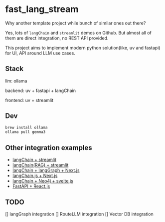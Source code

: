 # fast_lang_stream

Why another template project while bunch of similar ones out there?

Yes, lots of `langChain` and `streamlit` demos on Github. But almost all of them are direct integration, no REST API provided.

This project aims to implement modern python solution(like, uv and fastapi) for UI, API around LLM use cases.

## Stack

llm: ollama

backend: uv + fastapi + langChain

frontend: uv + streamlit

## Dev

```bash
brew install ollama
ollama pull gemma3
```

## Other integration examples
- [langChain + streamlit](https://github.com/streamlit/llm-examples)
- [langChain(RAG) + streamlit](https://github.com/streamlit/example-app-langchain-rag)
- [langChain + langGraph + Next.js](https://github.com/langchain-ai/chat-langchain)
- [langChain.js + Next.js](https://github.com/langchain-ai/langchain-nextjs-template)
- [langChain + Neo4j + svelte.js](https://github.com/docker/genai-stack)
- [FastAPI + React.js](https://github.com/fastapi/full-stack-fastapi-template)

## TODO

[] langGraph integration
[] RouteLLM integration
[] Vector DB integration
